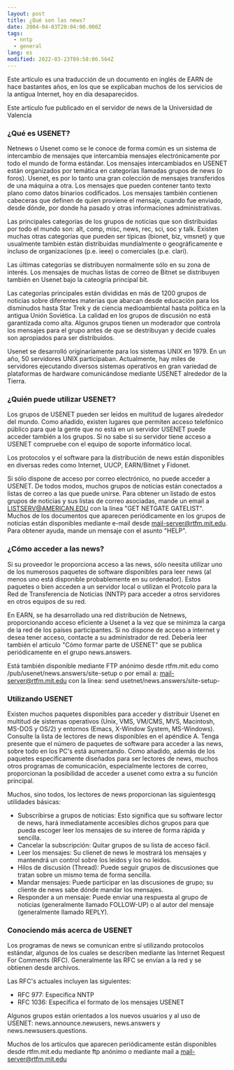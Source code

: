 ```yaml
---
layout: post
title: ¿Qué son las news?
date: 2004-04-03T20:04:00.000Z
tags:
  - nntp
  - general
lang: es
modified: 2022-03-23T09:58:06.564Z
---
```


Este artículo es una traducción de un documento en inglés de EARN de hace bastantes años, en los que se explicaban muchos de los servicios de la antigua Internet, hoy en día desaparecidos.

Este artículo fue publicado en el servidor de news de la Universidad de Valencia

### ¿Qué es USENET?

Netnews o Usenet como se le conoce de forma común es un sistema de intercambio de mensajes que intercambia mensajes electrónicamente por todo el mundo de forma estándar. Los mensajes intercambiados en USENET están organizados por temática en categorías llamadas grupos de news (o foros). Usenet, es por lo tanto una gran colección de mensajes transferidos de una máquina a otra. Los mensajes que pueden contener tanto texto plano como datos binarios codificados. Los mensajes también contienen
cabeceras que definen de quien proviene el mensaje, cuando fue enviado, desde dónde, por donde ha pasado y otras informaciones administrativas.

Las principales categorías de los grupos de noticias que son distribuidas por todo el mundo son: alt, comp, misc, news, rec, sci, soc y talk. Existen muchas otras categorías que pueden ser típicas (bionet, biz, vmsnet) y que usualmente también están distribuidas mundialmente o geográficamente e incluso de organizaciones (p.e. ieee) o comerciales (p.e. clari).

Las últimas categorías se distribuyen normalmente sólo en su zona de interés. Los mensajes de muchas listas de correo de Bitnet se distribuyen también en Usenet bajo la cateogría principal bit.

Las categorías principales están divididas en más de 1200 grupos de noticias sobre diferentes materias que abarcan desde educación para los disminudos hasta Star Trek y de ciencia medioambiental hasta política en la antigua Unión Soviética. La calidad en los grupos de discusión no está garantizada como alta. Algunos grupos tienen un moderador que controla los mensajes para el grupo antes de que se destribuyan y decide cuales son apropiados para ser distribuidos.

Usenet se desarrolló originariamente para los sistemas UNIX en 1979. En un año, 50 servidores UNIX participaban. Actualmente, hay miles de servidores ejecutando diversos sistemas operativos en gran variedad de plataformas de hardware comunicándose mediante USENET alrededor de la Tierra.

### ¿Quién puede utilizar USENET?

Los grupos de USENET pueden ser leidos en multitud de lugares alrededor del mundo. Como añadido, existen lugares que permiten acceso telefónico público para que la gente que no está en un servidor USENET puede acceder también a los grupos. Si no sabe si su servidor tiene acceso a USENET compruebe con el equipo de soporte informático local.

Los protocolos y el software para la distribución de news están disponibles en diversas redes como Internet, UUCP, EARN/Bitnet y Fidonet.

Si sólo dispone de acceso por correo electrónico, no puede acceder a USENET. De todos modos, muchos grupos de noticias están conectados a listas de correo a las que puede unirse. Para obtener un listado de estos grupos de noticias y sus listas de correo asociadas, mande un email a [LISTSERV@AMERICAN.EDU](mailto:LISTSERV@AMERICAN.EDU) con la línea "GET NETGATE GATELIST". Muchos de los documentos que aparecen periódicamente en los grupos de noticias están disponibles mediante e-mail desde [mail-server@rtfm.mit.edu](mailto:mail-server@rtfm.mit.edu). Para obtener ayuda, mande un mensaje con el asunto "HELP".

### ¿Cómo acceder a las news?

Si su proveedor le proporciona acceso a las news, sólo neesita utilizar uno de los numerosos paquetes de software disponibles para leer news (al menos uno está disponible probablemente en su ordenador). Estos paquetes o bien acceden a un servidor local o utilizan el Protcolo para la Red de Transferencia de Noticias (NNTP) para acceder a otros servidores en otros equipos de su red.

En EARN, se ha desarrollado una red distribución de Netnews, proporcionando acceso eficiente a Usenet a la vez que se minimza la carga de la red de los países participantes. Si no dispone de acceso a internet y desea tener acceso, contacte a su administrador de red. Debería leer también el artículo "Cómo formar parte de USENET" que se publica periódicamente en el grupo news.answers.

Está también disponible mediante FTP anónimo desde rtfm.mit.edu como /pub/usenet/news.answers/site-setup o por email a: [mail-server@rtfm.mit.edu](mailto:mail-server@rtfm.mit.edu) con la línea: send usetnet/news.answers/site-setup-

### Utilizando USENET

Existen muchos paquetes disponibles para acceder y distribuir Usenet en multitud de sistemas operativos (Unix, VMS, VM/CMS, MVS, Macintosh, MS-DOS y OS/2) y entornos (Emacs, X-Window System, MS-Windows). Consulte la lista de lectores de news disponibles en el apéndice A. Tenga presente que el número de paquetes de software para acceder a las news, sobre todo en los PC's está aumentando. Como añadido, además de los paquetes específicamente diseñados para ser lectores de news, muchos otros programas de comunicación, especialmente lectores de correo, proporcionan la posibilidad de acceder a usenet como extra a su función principal.

Muchos, sino todos, los lectores de news proporcionan las siguientesgq utilidades básicas:

- Subscribirse a grupos de noticias: Esto significa que su software lector de news, hará inmediatamente accesibles dichos grupos para que pueda escoger leer los mensajes de su interee de forma rápida y sencilla.
- Cancelar la subscripción: Quitar grupos de su lista de acceso fácil.
- Leer los mensajes: Su clienet de news le mostrará los mensajes y mantendrá un control sobre los leidos y los no leidos.
- Hilos de discusión (Thread): Puede seguir grupos de discusiones que tratan sobre un mismo tema de forma sencilla.
- Mandar mensajes: Puede participar en las discusiones de grupo; su cliente de news sabe dónde mandar los mensajes.
- Responder a un mensaje: Puede enviar una respuesta al grupo de noticias (generalmente llamado FOLLOW-UP) o al autor del mensaje (generalmente llamado REPLY).

### Conociendo más acerca de USENET

Los programas de news se comunican entre sí utilizando protocolos estándar, algunos de los cuales se describen mediante las Internet Request For Comments (RFC). Generalmente las RFC se envían a la red y se obtienen desde archivos.

Las RFC's actuales incluyen las siguientes:

- RFC 977: Especifica NNTP
- RFC 1036: Especifica el formato de los mensajes USENET

Algunos grupos están orientados a los nuevos usuarios y al uso de USENET: news.announce.newusers, news.answers y news.newsusers.questions.

Muchos de los artículos que aparecen periódicamente están disponibles desde rtfm.mit.edu mediante ftp anónimo o mediante mail a [mail-server@rtfm.mit.edu](mailto:mail-server@rtfm.mit.edu)
